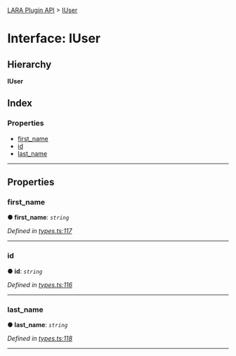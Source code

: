 [LARA Plugin API](../README.md) > [IUser](../interfaces/iuser.md)

# Interface: IUser

## Hierarchy

**IUser**

## Index

### Properties

* [first_name](iuser.md#first_name)
* [id](iuser.md#id)
* [last_name](iuser.md#last_name)

---

## Properties

<a id="first_name"></a>

###  first_name

**● first_name**: *`string`*

*Defined in [types.ts:117](https://github.com/concord-consortium/lara/blob/491fdee4/lara-typescript/src/plugin-api/types.ts#L117)*

___
<a id="id"></a>

###  id

**● id**: *`string`*

*Defined in [types.ts:116](https://github.com/concord-consortium/lara/blob/491fdee4/lara-typescript/src/plugin-api/types.ts#L116)*

___
<a id="last_name"></a>

###  last_name

**● last_name**: *`string`*

*Defined in [types.ts:118](https://github.com/concord-consortium/lara/blob/491fdee4/lara-typescript/src/plugin-api/types.ts#L118)*

___

